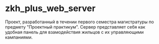 # zkh_plus_web_server
Проект, разработанный в течении первого семестра магистратуры по предмету "Проектный практикум".
Сервер представляет себя как удобная панель для взамодействия жильцов с их управляющими кампаниями.

